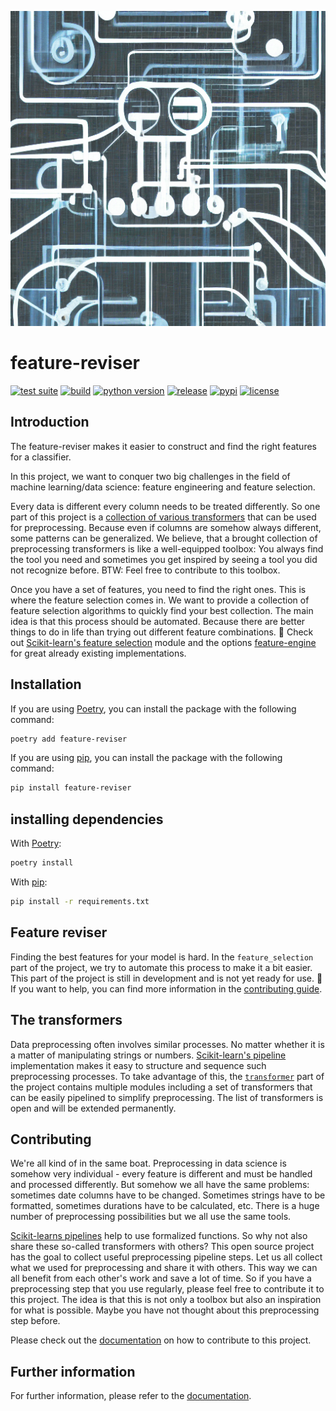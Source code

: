 ![The machine](https://raw.githubusercontent.com/chrislemke/feature-reviser/master/assets/machine.png)

# feature-reviser

[![test suite](https://img.shields.io/github/workflow/status/chrislemke/feature-reviser/testing?label=tests&logo=github)](https://github.com/chrislemke/feature-reviser/actions/workflows/testing.yml)
[![build](https://img.shields.io/github/workflow/status/chrislemke/feature-reviser/deploy_package?logo=github)](https://github.com/chrislemke/feature-reviser/actions/workflows/deploy_package.yml)
[![python version](https://img.shields.io/pypi/pyversions/feature-reviser?logo=python&logoColor=yellow)](https://www.python.org/)
[![release](https://img.shields.io/github/v/release/chrislemke/feature-reviser?include_prereleases)](https://github.com/chrislemke/feature-reviser/releases)
[![pypi](https://img.shields.io/pypi/v/feature-reviser)](https://pypi.org/project/feature-reviser/)
[![license](https://img.shields.io/github/license/chrislemke/feature-reviser)](https://github.com/chrislemke/feature-reviser/blob/main/LICENSE)
## Introduction
The feature-reviser makes it easier to construct and find the right features for a classifier.

In this project, we want to conquer two big challenges in the field of machine learning/data science: feature engineering and feature selection.

Every data is different every column needs to be treated differently. So one part of this project is a [collection of various transformers](https://github.com/chrislemke/feature-reviser/tree/main/feature_reviser/transformer) that can be used for preprocessing. Because even if columns are somehow always different, some patterns can be generalized. We believe, that a brought collection of preprocessing transformers is like a well-equipped toolbox: You always find the tool you need and sometimes you get inspired by seeing a tool you did not recognize before. BTW: Feel free to contribute to this toolbox.

Once you have a set of features, you need to find the right ones. This is where the feature selection comes in. We want to provide a collection of feature selection algorithms to quickly find your best collection. The main idea is that this process should be automated. Because there are better things to do in life than trying out different feature combinations. 🛝 Check out [Scikit-learn's feature selection](https://scikit-learn.org/stable/modules/classes.html?highlight=feature+selection#module-sklearn.feature_selection) module and the options [feature-engine](https://feature-engine.readthedocs.io/en/latest/api_doc/selection/index.html) for great already existing implementations.


## Installation
If you are using [Poetry](https://python-poetry.org/), you can install the package with the following command:
```bash
poetry add feature-reviser
```
If you are using [pip](https://pypi.org/project/pip/), you can install the package with the following command:
```bash
pip install feature-reviser
```

## installing dependencies
With [Poetry](https://python-poetry.org/):
```bash
poetry install
```
With [pip](https://pypi.org/project/pip/):
```bash
pip install -r requirements.txt
```

## Feature reviser
Finding the best features for your model is hard. In the `feature_selection` part of the project, we try to automate this process to make it a bit easier. This part of the project is still in development and is not yet ready for use. 🚧 If you want to help, you can find more information in the [contributing guide](how_to_contribute.md).

## The transformers
Data preprocessing often involves similar processes. No matter whether it is a matter of manipulating strings or numbers. [Scikit-learn's pipeline](https://scikit-learn.org/stable/modules/generated/sklearn.pipeline.Pipeline.html) implementation makes it easy to structure and sequence such preprocessing processes. To take advantage of this, the [`transformer`](https://github.com/chrislemke/feature-reviser/tree/main/feature_reviser/transformer) part of the project contains multiple modules including a set of transformers that can be easily pipelined to simplify preprocessing. The list of transformers is open and will be extended permanently.

## Contributing
We're all kind of in the same boat. Preprocessing in data science is somehow very individual - every feature is different and must be handled and processed differently. But somehow we all have the same problems: sometimes date columns have to be changed. Sometimes strings have to be formatted, sometimes durations have to be calculated, etc. There is a huge number of preprocessing possibilities but we all use the same tools.

[Scikit-learns pipelines](https://scikit-learn.org/stable/modules/generated/sklearn.pipeline.Pipeline.html) help to use formalized functions. So why not also share these so-called transformers with others? This open source project has the goal to collect useful preprocessing pipeline steps. Let us all collect what we used for preprocessing and share it with others. This way we can all benefit from each other's work and save a lot of time. So if you have a preprocessing step that you use regularly, please feel free to contribute it to this project. The idea is that this is not only a toolbox but also an inspiration for what is possible. Maybe you have not thought about this preprocessing step before.

Please check out the [documentation](how_to_contribute.md) on how to contribute to this project.


## Further information
For further information, please refer to the [documentation](https://chrislemke.github.io/feature-reviser/).
